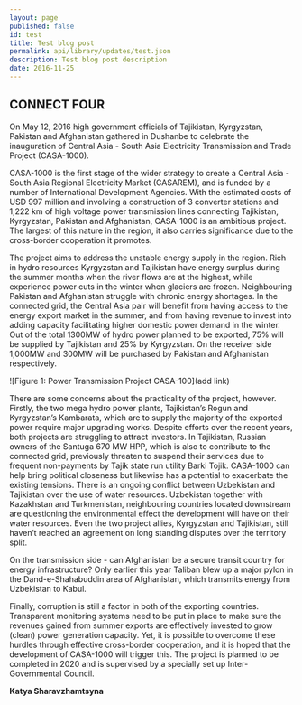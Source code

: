 ```yaml
---
layout: page
published: false 
id: test
title: Test blog post
permalink: api/library/updates/test.json
description: Test blog post description
date: 2016-11-25
---
```

## CONNECT FOUR

On May 12, 2016 high government officials of Tajikistan, Kyrgyzstan, Pakistan and Afghanistan gathered in Dushanbe to celebrate the inauguration of Central Asia - South Asia Electricity Transmission and Trade Project (CASA-1000).

CASA-1000 is the first stage of the wider strategy to create a Central Asia - South Asia Regional Electricity Market (CASAREM), and is funded by a number of International Development Agencies. With the estimated costs of USD 997 million and involving a construction of 3 converter stations and 1,222 km of high voltage power transmission lines connecting Tajikistan, Kyrgyzstan, Pakistan and Afghanistan, CASA-1000 is an ambitious project. The largest of this nature in the region, it also carries significance due to the cross-border cooperation it promotes.

The project aims to address the unstable energy supply in the region. Rich in hydro resources Kyrgyzstan and Tajikistan have energy surplus during the summer months when the river flows are at the highest, while experience power cuts in the winter when glaciers are frozen. Neighbouring Pakistan and Afghanistan struggle with chronic energy shortages. In the connected grid, the Central Asia pair will benefit from having access to the energy export market in the summer, and from having revenue to invest into adding capacity facilitating higher domestic power demand in the winter.
Out of the total 1300MW of hydro power planned to be exported, 75% will be supplied by Tajikistan and 25% by Kyrgyzstan. On the receiver side 1,000MW and 300MW will be purchased by Pakistan and Afghanistan respectively. 

![Figure 1:	Power Transmission Project CASA-100](add link)

There are some concerns about the practicality of the project, however. 
Firstly, the two mega hydro power plants, Tajikistan’s Rogun and Kyrgyzstan’s Kambarata, which are to supply the majority of the exported power require major upgrading works. Despite efforts over the recent years, both projects are struggling to attract investors. In Tajikistan, Russian owners of the Santuga 670 MW HPP, which is also to contribute to the connected grid, previously threaten to suspend their services due to frequent non-payments by Tajik state run utility Barki Tojik.
CASA-1000 can help bring political closeness but likewise has a potential to exacerbate the existing tensions. There is an ongoing conflict between Uzbekistan and Tajikistan over the use of water resources. Uzbekistan together with Kazakhstan and Turkmenistan, neighbouring countries located downstream are questioning the environmental effect the development will have on their water resources. Even the two project allies, Kyrgyzstan and Tajikistan, still haven’t reached an agreement on long standing disputes over the territory split.

On the transmission side - can Afghanistan be a secure transit country for energy infrastructure? Only earlier this year Taliban blew up a major pylon in the Dand-e-Shahabuddin area of Afghanistan, which transmits energy from Uzbekistan to Kabul. 

Finally, corruption is still a factor in both of the exporting countries. Transparent monitoring systems need to be put in place to make sure the revenues gained from summer exports are effectively invested to grow (clean) power generation capacity.
Yet, it is possible to overcome these hurdles through effective cross-border cooperation, and it is hoped that the development of CASA-1000 will trigger this. The project is planned to be completed in 2020 and is supervised by a specially set up Inter-Governmental Council. 

**Katya Sharavzhamtsyna**
